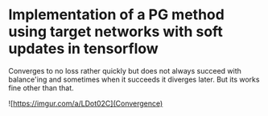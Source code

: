# Implementation of a PG method using target networks with soft updates in tensorflow


Converges to no loss rather quickly but does not always succeed with balance'ing and sometimes when it succeeds it diverges later.
But its works fine other than that.


![https://imgur.com/a/LDot02C](Convergence)
